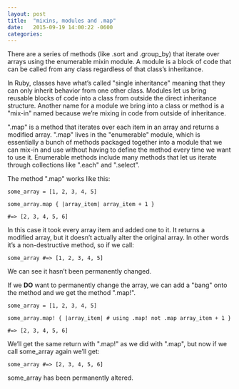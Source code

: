 ```yaml
---
layout: post
title:  "mixins, modules and .map"
date:   2015-09-19 14:00:22 -0600
categories:
---
```


There are a series of methods (like .sort and .group_by) that iterate over arrays using the enumerable mixin module. A module is a block of code that can be called from any class regardless of that class’s inheritance.

In Ruby, classes have what’s called "single inheritance" meaning that they can only inherit behavior from one other class. Modules let us bring reusable blocks of code into a class from outside the direct inheritance structure. Another name for a module we bring into a class or method is a "mix-in" named because we’re mixing in code from outside of inheritance.

".map" is a method that iterates over each item in an array and returns a modified array. ".map" lives in the "enumerable" module, which is essentially a bunch of methods packaged together into a module that we can mix-in and use without having to define the method every time we want to use it. Enumerable methods include many methods that let us iterate through collections like ".each" and ".select".

The method ".map" works like this:

``` some_array = [1, 2, 3, 4, 5] ```

``` some_array.map { |array_item| array_item + 1 } ```

``` #=> [2, 3, 4, 5, 6] ```

In this case it took every array item and added one to it. It returns a modified array, but it doesn’t actually alter the original array. In other words it’s a non-destructive method, so if we call:

``` some_array #=> [1, 2, 3, 4, 5] ```

We can see it hasn’t been permanently changed.

If we **DO** want to permanently change the array, we can add a "bang" onto the method and we get the method ".map!".

``` some_array = [1, 2, 3, 4, 5] ```

``` some_array.map! { |array_item| # using .map! not .map array_item + 1 } ```

``` #=> [2, 3, 4, 5, 6] ```

We’ll get the same return with ".map!" as we did with ".map", but now if we call some_array again we’ll get:

``` some_array #=> [2, 3, 4, 5, 6] ```

some_array has been permanently altered.